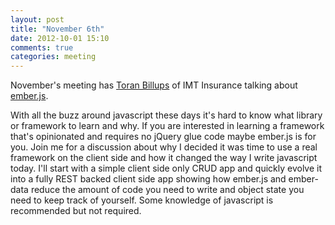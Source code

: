 ```yaml
---
layout: post
title: "November 6th"
date: 2012-10-01 15:10
comments: true
categories: meeting
---
```


November's meeting has [Toran Billups] of IMT Insurance talking about [ember.js].

With all the buzz around javascript these days it's hard to know what library or framework to learn and why. If you are interested in learning a framework that's opinionated and requires no jQuery glue code maybe ember.js is for you. Join me for a discussion about why I decided it was time to use a real framework on the client side and how it changed the way I write javascript today. I'll start with a simple client side only CRUD app and quickly evolve it into a fully REST backed client side app showing how ember.js and ember-data reduce the amount of code you need to write and object state you need to keep track of yourself. Some knowledge of javascript is recommended but not required.

[Toran Billups]: http://twitter.com/toranb
[ember.js]: http://emberjs.com
[Meredith]: https://maps.google.com/maps?q=1716+locust+des+moines&hnear=1716+Locust+St,+Des+Moines,+Iowa+50309&gl=us&t=h&z=16
